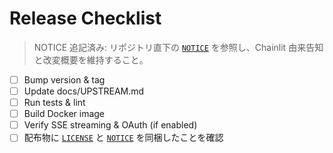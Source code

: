 
# Release Checklist

> NOTICE 追記済み: リポジトリ直下の [`NOTICE`](../NOTICE) を参照し、Chainlit 由来告知と改変概要を維持すること。
- [ ] Bump version & tag
- [ ] Update docs/UPSTREAM.md
- [ ] Run tests & lint
- [ ] Build Docker image
- [ ] Verify SSE streaming & OAuth (if enabled)
- [ ] 配布物に [`LICENSE`](../LICENSE) と [`NOTICE`](../NOTICE) を同梱したことを確認
